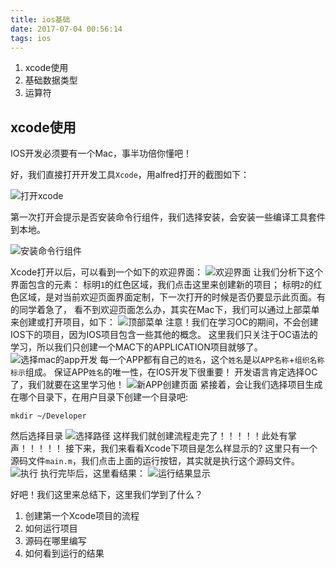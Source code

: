 ```yaml
---
title: ios基础
date: 2017-07-04 00:56:14
tags: ios
---
```


1. xcode使用
1. 基础数据类型
1. 运算符

## xcode使用

IOS开发必须要有一个Mac，事半功倍你懂吧！

好，我们直接打开开发工具`Xcode`，用alfred打开的截图如下：

![打开xcode](/images/ios基础/打开xcode.jpeg)

第一次打开会提示是否安装命令行组件，我们选择安装，会安装一些编译工具套件到本地。

![安装命令行组件](/images/ios基础/安装命令行组件.jpeg)

Xcode打开以后，可以看到一个如下的欢迎界面：
![欢迎界面](/images/ios基础/欢迎界面.jpeg)
让我们分析下这个界面包含的元素：
标明`1`的红色区域，我们点击这里来创建新的项目；
标明`2`的红色区域，是对当前欢迎页面界面定制，下一次打开的时候是否仍要显示此页面。有的同学着急了，
看不到欢迎页面怎么办，其实在Mac下，我们可以通过上部菜单来创建或打开项目，如下：
![顶部菜单](/images/ios基础/顶部菜单.jpeg)
注意！我们在学习OC的期间，不会创建IOS下的项目，因为IOS项目包含一些其他的概念。
这里我们只关注于OC语法的学习，所以我们只创建一个MAC下的APPLICATION项目就够了。
![选择mac的app开发](/images/ios基础/选择mac的app开发.jpeg)
每一个APP都有自己的`姓名`，这个`姓名`是以`APP名称`+`组织名称标示`组成。
保证APP`姓名`的唯一性，在IOS开发下很重要！
开发语言肯定选择OC了，我们就要在这里学习他！
![新APP创建页面](/images/ios基础/新APP创建页面.jpeg)
紧接着，会让我们选择项目生成在哪个目录下，在用户目录下创建一个目录吧:
``` shell
mkdir ~/Developer
```
然后选择目录
![选择路径](/images/ios基础/选择路径.jpeg)
这样我们就创建流程走完了！！！！！此处有掌声！！！！！
接下来，我们来看看Xcode下项目是怎么样显示的?
这里只有一个源码文件`main.m`，我们点击上面的运行按钮，其实就是执行这个源码文件。
![执行](/images/ios基础/执行.jpeg)
执行完毕后，这里看结果：
![运行结果显示](/images/ios基础/运行结果显示.jpeg)

好吧！我们这里来总结下，这里我们学到了什么？
1. 创建第一个Xcode项目的流程
1. 如何运行项目
1. 源码在哪里编写
1. 如何看到运行的结果
